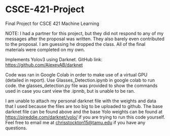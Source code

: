 # CSCE-421-Project
Final Project for CSCE 421 Machine Learning

NOTE: I had a partner for this project, but they did not respond to any of my messages after the proposal was written. They also barely even contributed to the proposal. I am guessing he dropped the class. All of the final materials were completed on my own.

Implements Yolov3 using Darknet. GitHub link: https://github.com/AlexeyAB/darknet

Code was ran in Google Colab in order to make use of a virtual GPU (detailed in report). Use Glasses_Detection.ipynb in google colab to run code. the glasses_detection.py file was provided to show the commands used in case you cant view the .ipnnb, but is unable to be ran.

I am unable to attach my personal darknet file with the weights and data that I used because the files are too big to be uploaded to github. The base darknet file can be found above and the base Yolo weights can be found at https://pjreddie.com/darknet/yolo/ if you are trying to run this code yourself. Feel free to email me at chrisstockton15@tamu.edu if you have any questions.
